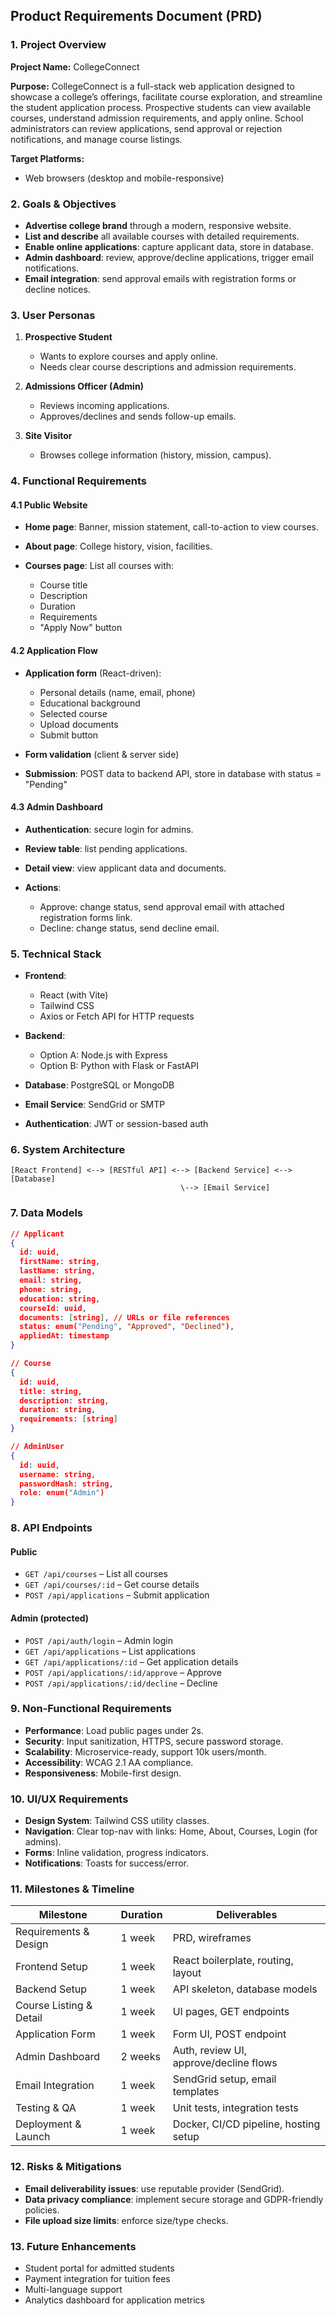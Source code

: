 ## Product Requirements Document (PRD)

### 1. Project Overview

**Project Name:** CollegeConnect

**Purpose:**
CollegeConnect is a full-stack web application designed to showcase a college’s offerings, facilitate course exploration, and streamline the student application process. Prospective students can view available courses, understand admission requirements, and apply online. School administrators can review applications, send approval or rejection notifications, and manage course listings.

**Target Platforms:**

* Web browsers (desktop and mobile-responsive)

### 2. Goals & Objectives

* **Advertise college brand** through a modern, responsive website.
* **List and describe** all available courses with detailed requirements.
* **Enable online applications**: capture applicant data, store in database.
* **Admin dashboard**: review, approve/decline applications, trigger email notifications.
* **Email integration**: send approval emails with registration forms or decline notices.

### 3. User Personas

1. **Prospective Student**

   * Wants to explore courses and apply online.
   * Needs clear course descriptions and admission requirements.
2. **Admissions Officer (Admin)**

   * Reviews incoming applications.
   * Approves/declines and sends follow-up emails.
3. **Site Visitor**

   * Browses college information (history, mission, campus).

### 4. Functional Requirements

#### 4.1 Public Website

* **Home page**: Banner, mission statement, call-to-action to view courses.
* **About page**: College history, vision, facilities.
* **Courses page**: List all courses with:

  * Course title
  * Description
  * Duration
  * Requirements
  * "Apply Now" button

#### 4.2 Application Flow

* **Application form** (React-driven):

  * Personal details (name, email, phone)
  * Educational background
  * Selected course
  * Upload documents
  * Submit button
* **Form validation** (client & server side)
* **Submission**: POST data to backend API, store in database with status = "Pending"

#### 4.3 Admin Dashboard

* **Authentication**: secure login for admins.
* **Review table**: list pending applications.
* **Detail view**: view applicant data and documents.
* **Actions**:

  * Approve: change status, send approval email with attached registration forms link.
  * Decline: change status, send decline email.

### 5. Technical Stack

* **Frontend**:

  * React (with Vite)
  * Tailwind CSS
  * Axios or Fetch API for HTTP requests
* **Backend**:

  * Option A: Node.js with Express
  * Option B: Python with Flask or FastAPI
* **Database**: PostgreSQL or MongoDB
* **Email Service**: SendGrid or SMTP
* **Authentication**: JWT or session-based auth

### 6. System Architecture

```plaintext
[React Frontend] <--> [RESTful API] <--> [Backend Service] <--> [Database]
                                      \--> [Email Service]
```

### 7. Data Models

```json
// Applicant
{
  id: uuid,
  firstName: string,
  lastName: string,
  email: string,
  phone: string,
  education: string,
  courseId: uuid,
  documents: [string], // URLs or file references
  status: enum("Pending", "Approved", "Declined"),
  appliedAt: timestamp
}

// Course
{
  id: uuid,
  title: string,
  description: string,
  duration: string,
  requirements: [string]
}

// AdminUser
{
  id: uuid,
  username: string,
  passwordHash: string,
  role: enum("Admin")
}
```

### 8. API Endpoints

#### Public

* `GET /api/courses` – List all courses
* `GET /api/courses/:id` – Get course details
* `POST /api/applications` – Submit application

#### Admin (protected)

* `POST /api/auth/login` – Admin login
* `GET /api/applications` – List applications
* `GET /api/applications/:id` – Get application details
* `POST /api/applications/:id/approve` – Approve
* `POST /api/applications/:id/decline` – Decline

### 9. Non-Functional Requirements

* **Performance**: Load public pages under 2s.
* **Security**: Input sanitization, HTTPS, secure password storage.
* **Scalability**: Microservice-ready, support 10k users/month.
* **Accessibility**: WCAG 2.1 AA compliance.
* **Responsiveness**: Mobile-first design.

### 10. UI/UX Requirements

* **Design System**: Tailwind CSS utility classes.
* **Navigation**: Clear top-nav with links: Home, About, Courses, Login (for admins).
* **Forms**: Inline validation, progress indicators.
* **Notifications**: Toasts for success/error.

### 11. Milestones & Timeline

| Milestone               | Duration | Deliverables                           |
| ----------------------- | -------- | -------------------------------------- |
| Requirements & Design   | 1 week   | PRD, wireframes                        |
| Frontend Setup          | 1 week   | React boilerplate, routing, layout     |
| Backend Setup           | 1 week   | API skeleton, database models          |
| Course Listing & Detail | 1 week   | UI pages, GET endpoints                |
| Application Form        | 1 week   | Form UI, POST endpoint                 |
| Admin Dashboard         | 2 weeks  | Auth, review UI, approve/decline flows |
| Email Integration       | 1 week   | SendGrid setup, email templates        |
| Testing & QA            | 1 week   | Unit tests, integration tests          |
| Deployment & Launch     | 1 week   | Docker, CI/CD pipeline, hosting setup  |

### 12. Risks & Mitigations

* **Email deliverability issues**: use reputable provider (SendGrid).
* **Data privacy compliance**: implement secure storage and GDPR-friendly policies.
* **File upload size limits**: enforce size/type checks.

### 13. Future Enhancements

* Student portal for admitted students
* Payment integration for tuition fees
* Multi-language support
* Analytics dashboard for application metrics
